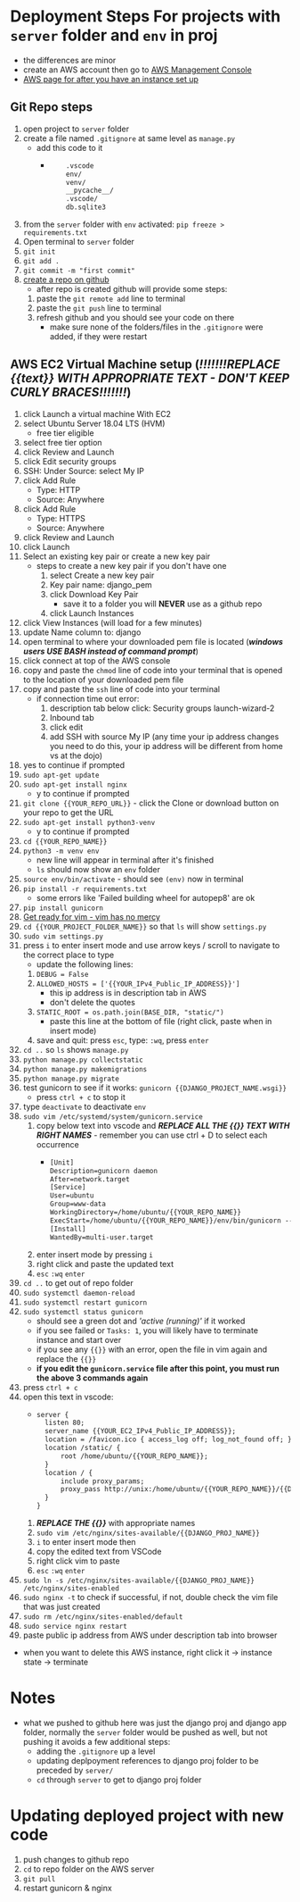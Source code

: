 # Deployment Steps For projects with `server` folder and `env` in proj
- the differences are minor
- create an AWS account then go to [AWS Management Console](https://us-west-1.console.aws.amazon.com/console/home?region=us-west-1)
- [AWS page for after you have an instance set up](https://us-west-1.console.aws.amazon.com/ec2/v2/home?region=us-west-1#Instances:sort=instanceId)

## Git Repo steps
1. open project to `server` folder
2. create a file named `.gitignore` at same level as `manage.py`
    - add this code to it
      - ``` txt
            .vscode
            env/
            venv/
            __pycache__/
            .vscode/
            db.sqlite3
        ```
3. from the `server` folder with `env` activated: `pip freeze > requirements.txt`
4. Open terminal to `server` folder
5. `git init`
6. `git add .`
7. `git commit -m "first commit"`
8. [create a repo on github](https://github.com/new)
    - after repo is created github will provide some steps:
    1. paste the `git remote add` line to terminal
    2. paste the `git push` line to terminal
    3. refresh github and you should see your code on there
        - make sure none of the folders/files in the `.gitignore` were added, if they were restart

## AWS EC2 Virtual Machine setup (***!!!!!!!REPLACE {{text}} WITH APPROPRIATE TEXT - DON'T KEEP CURLY BRACES!!!!!!!***)
1. click Launch a virtual machine With EC2
2. select Ubuntu Server 18.04 LTS (HVM)
    - free tier eligible
3. select free tier option
4. click Review and Launch
5. click Edit security groups
6. SSH: Under Source: select My IP
7. click Add Rule
    - Type: HTTP
    - Source: Anywhere
8. click Add Rule
    - Type: HTTPS
    - Source: Anywhere
9. click Review and Launch
10. click Launch
11. Select an existing key pair or create a new key pair
    - steps to create a new key pair if you don't have one
      1. select Create a new key pair
      2. Key pair name: django_pem
      3. click Download Key Pair
          - save it to a folder you will **NEVER** use as a github repo
      4. click Launch Instances
12. click View Instances (will load for a few minutes)
13. update Name column to: django
14. open terminal to where your downloaded pem file is located (***windows users USE BASH instead of command prompt***)
15. click connect at top of the AWS console
16. copy and paste the `chmod` line of code into your terminal that is opened to the location of your downloaded pem file
17. copy and paste the `ssh` line of code into your terminal
    - if connection time out error:
      1. description tab below click: Security groups launch-wizard-2
      2. Inbound tab
      3. click edit
      4. add SSH with source My IP (any time your ip address changes you need to do this, your ip address will be different from home vs at the dojo)
18. yes to continue if prompted
19. `sudo apt-get update`
20. `sudo apt-get install nginx`
    - y to continue if prompted
21. `git clone {{YOUR_REPO_URL}}` - click the Clone or download button on your repo to get the URL
22. `sudo apt-get install python3-venv`
    - y to continue if prompted
23. `cd {{YOUR_REPO_NAME}}`
24. `python3 -m venv env`
    - new line will appear in terminal after it's finished
    - `ls` should now show an `env` folder
25. `source env/bin/activate` - should see `(env)` now in terminal
26. `pip install -r requirements.txt`
    - some errors like 'Failed building wheel for autopep8' are ok
27. `pip install gunicorn`
28. [Get ready for vim - vim has no mercy](http://learn.codingdojo.com/m/119/6138/42637)
29. `cd {{YOUR_PROJECT_FOLDER_NAME}}` so that `ls` will show `settings.py`
28. `sudo vim settings.py`
29. press `i` to enter insert mode and use arrow keys / scroll to navigate to the correct place to type
    - update the following lines:
    1. `DEBUG = False`
    2. `ALLOWED_HOSTS = ['{{YOUR_IPv4_Public_IP_ADDRESS}}']`
        - this ip address is in description tab in AWS
        - don't delete the quotes
    3. `STATIC_ROOT = os.path.join(BASE_DIR, "static/")`
        - paste this line at the bottom of file (right click, paste when in insert mode)
    4. save and quit: press `esc`, type: `:wq`, press `enter`
30. `cd ..` so `ls` shows `manage.py`
31. `python manage.py collectstatic`
32. `python manage.py makemigrations`
33. `python manage.py migrate`
34. test gunicorn to see if it works: `gunicorn {{DJANGO_PROJECT_NAME.wsgi}}`
    - press `ctrl + c` to stop it
35. type `deactivate` to deactivate `env`
36. `sudo vim /etc/systemd/system/gunicorn.service`
    1. copy below text into vscode and ***REPLACE ALL THE {{}} TEXT WITH RIGHT NAMES*** - remember you can use ctrl + D to select each occurrence
        - ``` txt
          [Unit]
          Description=gunicorn daemon
          After=network.target
          [Service]
          User=ubuntu
          Group=www-data
          WorkingDirectory=/home/ubuntu/{{YOUR_REPO_NAME}}
          ExecStart=/home/ubuntu/{{YOUR_REPO_NAME}}/env/bin/gunicorn --workers 3 --bind unix:/home/ubuntu/{{YOUR_REPO_NAME}}/{{DJANGO_PROJ_NAME}}.sock {{DJANGO_PROJ_NAME}}.wsgi:application
          [Install]
          WantedBy=multi-user.target
          ```
    2. enter insert mode by pressing `i`
    3. right click and paste the updated text
    4. `esc` `:wq` `enter`
37. `cd ..` to get out of repo folder
38. `sudo systemctl daemon-reload`
39. `sudo systemctl restart gunicorn`
40. `sudo systemctl status gunicorn`
    - should see a green dot and *'active (running)'* if it worked
    - if you see failed or `Tasks: 1`, you will likely have to terminate instance and start over
    - if you see any `{{}}` with an error, open the file in vim again and replace the `{{}}`
    - **if you edit the `gunicorn.service` file after this point, you must run the above 3 commands again**
41. press `ctrl + c`
42. open this text in vscode:
    - ``` txt
      server {
        listen 80;
        server_name {{YOUR_EC2_IPv4_Public_IP_ADDRESS}};
        location = /favicon.ico { access_log off; log_not_found off; }
        location /static/ {
            root /home/ubuntu/{{YOUR_REPO_NAME}};
        }
        location / {
            include proxy_params;
            proxy_pass http://unix:/home/ubuntu/{{YOUR_REPO_NAME}}/{{DJANGO_PROJ_NAME}}.sock;
        }
      }
      ```
    1. ***REPLACE THE {{}}*** with appropriate names
    2. `sudo vim /etc/nginx/sites-available/{{DJANGO_PROJ_NAME}}`
    3. `i` to enter insert mode then
    4. copy the edited text from VSCode
    5. right click vim to paste
    6. `esc` `:wq` `enter`
43. `sudo ln -s /etc/nginx/sites-available/{{DJANGO_PROJ_NAME}} /etc/nginx/sites-enabled`
44. `sudo nginx -t` to check if successful, if not, double check the vim file that was just created
45. `sudo rm /etc/nginx/sites-enabled/default`
46. `sudo service nginx restart`
47. paste public ip address from AWS under description tab into browser
- when you want to delete this AWS instance, right click it -> instance state -> terminate

# Notes
- what we pushed to github here was just the django proj and django app folder, normally the `server` folder would be pushed as well, but not pushing it avoids a few additional steps:
  - adding the `.gitignore` up a level
  - updating deplpoyment references to django proj folder to be preceded by `server/`
  - `cd` through `server` to get to django proj folder

# Updating deployed project with new code
1. push changes to github repo
2. `cd` to repo folder on the AWS server
3. `git pull`
4. restart gunicorn & nginx
